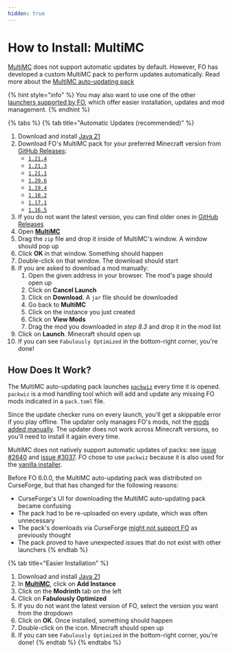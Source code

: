 ```yaml
---
hidden: true
---
```


# How to Install: MultiMC

[MultiMC](https://multimc.org/) does not support automatic updates by default. However, FO has developed a custom MultiMC pack to perform updates automatically. Read more about the [MultiMC auto-updating pack](multimc.md#how-does-it-work)

{% hint style="info" %}
You may also want to use one of the other [launchers supported by FO](./), which offer easier installation, updates and mod management.
{% endhint %}

{% tabs %}
{% tab title="Automatic Updates (recommended)" %}
1. Download and install [Java 21](https://download.fo/java21)
2. Download FO's MultiMC pack for your preferred Minecraft version from [GitHub Releases](https://github.com/Fabulously-Optimized/fabulously-optimized/releases):
   * [`1.21.4`](https://github.com/Fabulously-Optimized/fabulously-optimized/releases/download/v6.5.0-alpha.1/Fabulously.Optimized.MC.1.21.4.auto-update.zip)
   * [`1.21.3`](https://github.com/Fabulously-Optimized/fabulously-optimized/releases/download/v6.4.0-alpha.5/Fabulously.Optimized.MC.1.21.3.auto-update.zip)
   * [`1.21.1`](https://github.com/Fabulously-Optimized/fabulously-optimized/releases/download/v6.2.2/Fabulously.Optimized.MC.1.21.1.auto-update.zip)
   * [`1.20.6`](https://github.com/Fabulously-Optimized/fabulously-optimized/releases/download/v5.12.0-beta.11/Fabulously.Optimized.MC.1.20.6.auto-update.zip)
   * [`1.19.4`](https://github.com/Fabulously-Optimized/fabulously-optimized/releases/download/v4.10.0/Fabulously.Optimized.MC.1.19.4.auto-update.zip)
   * [`1.18.2`](https://github.com/Fabulously-Optimized/fabulously-optimized/releases/download/v3.12.2/Fabulously.Optimized.MC.1.18.2.auto-update.zip)
   * [`1.17.1`](https://github.com/Fabulously-Optimized/fabulously-optimized/releases/download/v3.2.3/Fabulously.Optimized.MC.1.17.1.auto-update.zip)
   * [`1.16.5`](https://github.com/Fabulously-Optimized/fabulously-optimized/releases/download/v3.2.3/Fabulously.Optimized.MC.1.16.5.auto-update.zip)
3. If you do not want the latest version, you can find older ones in [GitHub Releases](https://github.com/Fabulously-Optimized/fabulously-optimized/releases)
4. Open [**MultiMC**](https://multimc.org/)
5. Drag the `zip` file and drop it inside of MultiMC's window. A window should pop up
6. Click **OK** in that window. Something should happen <!-- TODO: what though?? -->
7. Double-click on that window. The download should start
8. If you are asked to download a mod manually:
   1. Open the given address in your browser. The mod's page should open up
   2. Click on **Cancel Launch**
   3. Click on **Download**. A `jar` file should be downloaded
   4. Go back to **MultiMC**
   5. Click on the instance you just created
   6. Click on **View Mods**
   7. Drag the mod you downloaded in _step 8.3_ and drop it in the mod list
9. Click on **Launch**. Minecraft should open up
10. If you can see `Fabulously Optimized` in the bottom-right corner, you're done!

## How Does It Work?

The MultiMC auto-updating pack launches [`packwiz`](https://github.com/comp500/packwiz) every time it is opened. `packwiz` is a mod handling tool which will add and update any missing FO mods indicated in a `pack.toml` file.

Since the update checker runs on every launch, you'll get a skippable error if you play offline. The updater only manages FO's mods, not the [mods added manually](../add-mods/multimc.md). The updater does not work across Minecraft versions, so you'll need to install it again every time.

MultiMC does not natively support automatic updates of packs: see [issue #2640](https://github.com/MultiMC/MultiMC5/issues/2640) and [issue #3037](https://github.com/MultiMC/MultiMC5/issues/3057). FO chose to use `packwiz` because it is also used for the [vanilla installer](vanilla.md).

Before FO 6.0.0, the MultiMC auto-updating pack was distributed on CurseForge, but that has changed for the following reasons:

* CurseForge's UI for downloading the MultiMC auto-updating pack became confusing
* The pack had to be re-uploaded on every update, which was often unnecessary
* The pack's downloads via CurseForge [might not support FO](https://support.curseforge.com/en/support/solutions/articles/9000197898-rewards-program-terms-of-service#1.-Description-of-Rewards-Program) as previously thought
* The pack proved to have unexpected issues that do not exist with other launchers
{% endtab %}

{% tab title="Easier Installation" %}
1. Download and install [Java 21](https://download.fo/java21)
2. In [**MultiMC**](https://multimc.org/), click on **Add Instance**
3. Click on the **Modrinth** tab on the left
4. Click on **Fabulously Optimized**
5. If you do not want the latest version of FO, select the version you want from the dropdown
6. Click on **OK**. Once installed, something should happen <!-- TODO: what though ?? -->
7. Double-click on the icon. Minecraft should open up
8. If you can see `Fabulously Optimized` in the bottom-right corner, you're done!
{% endtab %}
{% endtabs %}
